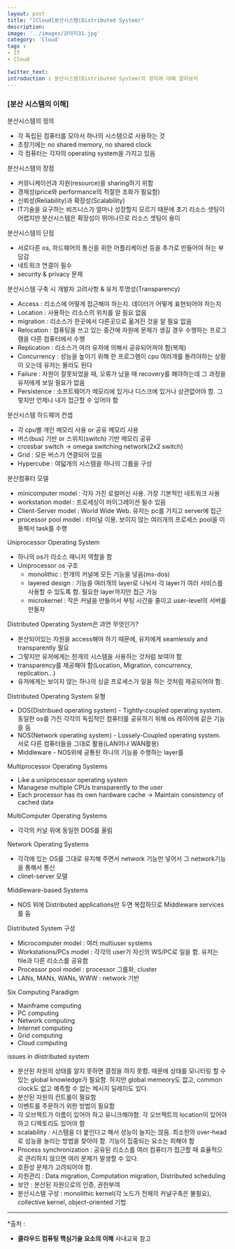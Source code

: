 ```yaml
---
layout: post
title: "[Cloud]분산시스템(Distributed System)"
description: 
image: '../images/강아지31.jpg'
category: 'Cloud'
tags : 
- IT
- Cloud

twitter_text: 
introduction : 분산시스템(Distributed System)의 정의에 대해 알아보자
---
```


### [분산 시스템의 이해]

분산시스템의 정의
- 각 독립된 컴퓨터를 모아서 하나의 시스템으로 사용하는 것
- 초창기에는 no shared memory, no shared clock
- 각 컴퓨터는 각자의 operating system을 가지고 있음


분산시스템의 장점
- 커뮤니케이션과 자원(resource)을 sharing하기 위함
- 경제성(price와 performance의 적절한 조화가 필요함)
- 신뢰성(Reliability)과 확장성(Scalability)
- IT기술을 요구하는 비즈니스가 얼마나 성장할지 모르기 때문에 초기 리소스 셋팅이 어렵지만 분산시스템은 확장성이 뛰어나므로 리소스 셋팅이 용이

분산시스템의 단점
- 서로다른 os, 하드웨어의 통신을 위한 어플리케이션 등을 추가로 만들어야 하는 부담감
- 네트워크 연결이 필수
- security & privacy 문제

분산시스템 구축 시 개발자 고려사항 & 유저 투명성(Transparency)
- Access : 리소스에 어떻게 접근해야 하는지. 데이터가 어떻게 표현되어야 하는지
- Location : 사용하는 리소스의 위치를 알 필요 없음
- migration : 리소스가 한곳에서 다른곳으로 옮겨진 것을 알 필요 없음
- Relocation : 컴퓨팅을 쓰고 있는 중간에 자원에 문제가 생길 경우 수행하는 프로그램을 다른 컴퓨터에서 수행
- Replication : 리소스가 여러 유저에 의해서 공유되어져야 함(복제)
- Concurrency : 성능을 높이기 위해 한 프로그램이 cpu 여러개를 돌려야하는 상황이 오는데 유저는 몰라도 된다
- Failure : 자원이 잘못되었을 때, 오류가 났을 때 recovery를 해야하는데 그 과정을 유저에게 보일 필요가 없음
- Persistence : 소프트웨어가 메모리에 있거나 디스크에 있거나 상관없어야 함. 그렇지만 언제나 내가 접근할 수 있어야 함

분산시스템 하드웨어 컨셉
- 각 cpu별 개인 메모리 사용 or 공유 메모리 사용
- 버스(bus) 기반 or 스위치(switch) 기반 메모리 공유
- crossbar switch -> omega switching network(2x2 switch)
- Grid : 모든 버스가 연결되어 있음
- Hypercube : 여덟개의 시스템을 하나의 그룹을 구성


분산컴퓨터 모델
- minicomputer model : 각자 가진 로컬머신 사용. 가장 기본적인 네트워크 사용
- workstation model : 프로세싱이 마이그레이션 될수 있음
- Client-Server model : World Wide Web. 유저는 pc를 가지고 server에 접근
- processor pool model : 터미널 이용. 보이지 않는 여러개의 프로세스 pool을 이용해서 task를 수행

Uniprocessor Operating System
- 하나의 os가 리소스 매니저 역할을 함
- Uniprocessor os 구조
	- monolithic : 한개의 커널에 모든 기능을 넣음(ms-dos)
	- layered design : 기능을 여러개의 layer로 나눠서 각 layer가 여러 서비스를 사용할 수 있도록 함. 필요한 layer까지만 접근 가능
	- microkernel : 작은 커널을 만들어서 부팅 시간을 줄이고 user-level의 서버를 만들자

Distributed Operating System은 과연 무엇인가?
- 분산되어있는 자원을 access해야 하기 때문에, 유저에게 seamlessly and transparently 필요
- 그렇지만 유저에게는 한개의 시스템을 사용하는 것처럼 보여야 함
- transparency를 제공해야 함(Location, Migration, concurrency, replication...)
- 유저에게는 보이지 않는 하나의 싱글 프로세스가 일을 하는 것처럼 제공되어야 함.

Distributed Operating System 유형
- DOS(Distribued operating system) - Tightly-coupled operating system. 동일한 os를 가진 각각의 독립적인 컴퓨터를 공유하기 위해 os 레이어에 같은 기능을 둠
- NOS(Network operating system) - Lossely-Coupled operating system. 서로 다른 컴퓨터들을 그대로 활용(LAN이나 WAN활용)
- Middleware - NOS위에 공통된 하나의 기능을 수행하는 layer를 

Multiprocessor Operating Systems
- Like a uniiprocessor operating system
- Managese multiple CPUs transparently to the user
- Each processor has its own hardware cache
-> Maintain consistency of cached data

MultiComputer Operating Systems
- 각각의 커널 위에 동일한 DOS를 올림

Network Operating Systems
- 각각에 있는 OS를 그대로 유지해 주면서 network 기능만 넣어서 그 network기능을 통해서 통신
- clinet-server 모델

Middleware-based Systems
- NOS 위에 Distributed applications만 두면 복잡하므로 Middleware services를 둠

Distributed System 구성
- Microcomputer model : 여러 multiuser systems
- Workstations/PCs model : 각각의 user가 자신의 WS/PC로 일을 함. 유저는 file과 다른 리소스를 공유함
- Processor pool model : processor 그룹화, cluster
- LANs, MANs, WANs, WWW : network 기반

Six Computing Paradigm
- Mainframe computing
- PC computing
- Network computing
- Internet computing
- Grid computing
- Cloud computing



issues in diistributed system
- 분산된 자원의 상태를 알지 못하면 결정을 하지 못함. 때문에 상태를 모니터링 할 수 있는 global knowledge가 필요함. 하지만 global memeory도 없고, common clock도 없고 예측할 수 없는 메시지 딜레이도 있다.
- 분산된 자원의 컨트롤이 필요함
- 이벤트를 주문하기 위한 방법이 필요함
- 각 오브젝트가 이름이 있어야 하고 유니크해야함. 각 오브젝트의 location이 있어야 하고 디렉토리도 있어야 함
- scalability : 시스템을 더 붙인다고 해서 성능이 늘지는 않음. 최소한의 over-head로 성능을 늘리는 방법을 찾아야 함. 기능이 집중되는 요소는 피해야 함
- Process synchronization : 공유된 리소스를 여러 컴퓨터가 접근할 때 효율적으로 관리하지 않으면 여러 문제가 발생할 수 있다.
- 호환성 문제가 고려되어야 함. 
- 자원관리 : Data migration, Computation migration, Distributed scheduling
- 보안 : 분산된 자원으로의 인증, 권한부여
- 분산시스템 구성 : monolithic kernel(각 노드가 전체의 커널구축은 불필요), collective kernel, object-oriented 기법

_ _ _





*출처 : 
- **클라우드 컴퓨팅 핵심기술 요소의 이해** 사내교육 참고